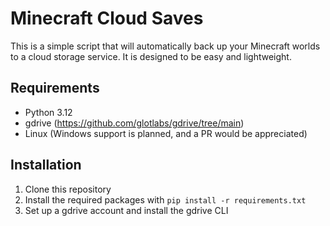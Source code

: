 # Minecraft Cloud Saves

This is a simple script that will automatically back up your Minecraft worlds to a cloud storage service. It is designed to be easy and lightweight.

## Requirements

- Python 3.12 
- gdrive (https://github.com/glotlabs/gdrive/tree/main)
- Linux (Windows support is planned, and a PR would be appreciated)

## Installation

1. Clone this repository
2. Install the required packages with `pip install -r requirements.txt`
3. Set up a gdrive account and install the gdrive CLI
